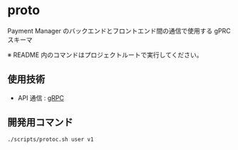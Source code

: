 # proto

Payment Manager のバックエンドとフロントエンド間の通信で使用する gPRC スキーマ

※ README 内のコマンドはプロジェクトルートで実行してください。

## 使用技術

- API 通信 : [gRPC](https://grpc.io)

## 開発用コマンド

```sh
./scripts/protoc.sh user v1
```
